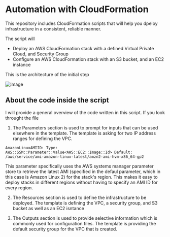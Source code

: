# Automation with CloudFormation

This repository includes CloudFormation scripts that will help you dpeloy infrastructure in a consistent, reliable manner.

The script will 
  - Deploy an AWS CloudFormation stack with a defined Virtual Private Cloud, and Security Group
  - Configure an AWS CloudFormation stack with an S3 bucket, and an EC2 instance

This is the architecture of the initial step
 
 ![image](https://user-images.githubusercontent.com/40435982/115768879-e3e87f00-a378-11eb-8119-0411f0673752.png)

## About the code inside the script

I will provide a general overview of the code written in this script. If you look throught the file

1. The Parameters section is used to prompt for inputs that can be used elsewhere in the template. The template is asking for two IP address ranges for defining the VPC. 

`AmazonLinuxAMIID:
    Type: AWS::SSM::Parameter::Value<AWS::EC2::Image::Id>
    Default: /aws/service/ami-amazon-linux-latest/amzn2-ami-hvm-x86_64-gp2`
    
  This parameter specifically uses the AWS systems manager parameter store to retrieve the latest AMI (specified in the defaul parameter, which in this case is Amazon Linux 2) for the stack's region. This makes it easy to deploy stacks in different regions without having to specify an AMI ID for every region.
  
2. The Resources section is used to define the infrastructure to be deployed. The template is defining the VPC, a security group, and S3 bucket as well as an EC2 isntance

3. The Outputs section is used to provide selective information which is commonly used for configuration files. The template is providing the default security group for the VPC that is created.

